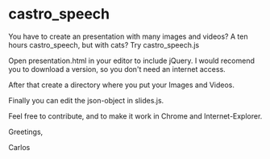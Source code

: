 # castro_speech
You have to create an presentation with many images and videos? A ten hours castro_speech, but with cats? Try castro_speech.js

Open presentation.html in your editor to include jQuery. I would recomend you to download a version, so you don't need an internet access.

After that create a directory where you put your Images and Videos.

Finally you can edit the json-object in slides.js.

Feel free to contribute, and to make it work in Chrome and Internet-Explorer.

Greetings,

Carlos
